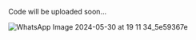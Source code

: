 Code will be uploaded soon...

![WhatsApp Image 2024-05-30 at 19 11 34_5e59367e](https://github.com/SaiAkhilMC/IntelligentCodeReviewSystem/assets/134203625/0f7edfc5-67fd-4a42-a9cd-e16001b93479)


